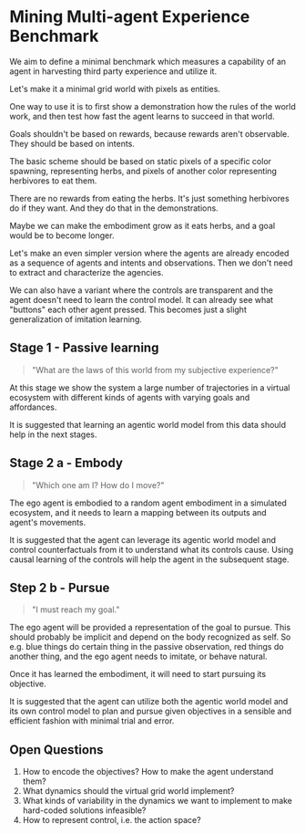 # Mining Multi-agent Experience Benchmark

We aim to define a minimal benchmark which measures a capability of an agent in harvesting third party
experience and utilize it.

Let's make it a minimal grid world with pixels as entities.

One way to use it is to first show a demonstration how the rules
of the world work, and then test how fast the agent learns to
succeed in that world.

Goals shouldn't be based on rewards, because rewards aren't observable.
They should be based on intents.

The basic scheme should be based on static pixels of a specific color
spawning, representing herbs, and pixels of another color
representing herbivores to eat them.

There are no rewards from eating the herbs. It's just something herbivores
do if they want. And they do that in the demonstrations.

Maybe we can make the embodiment grow as it eats herbs, and a goal would be to become longer.

Let's make an even simpler version where the agents are already encoded as a sequence of agents and intents and observations. Then we don't need to extract and characterize the agencies.

We can also have a variant where the controls are transparent and the agent doesn't need to learn the control model. It can already see what "buttons" each other agent pressed. This becomes just a slight generalization of imitation learning.

## Stage 1 - Passive learning

> "What are the laws of this world from my subjective experience?"

At this stage we show the system a large number of trajectories
in a virtual ecosystem with different kinds of agents with varying goals
and affordances.

It is suggested that learning an agentic world model from this data should help in the next stages.

## Stage 2 a - Embody

> "Which one am I? How do I move?"

The ego agent is embodied to a random agent embodiment in a simulated ecosystem, and
it needs to learn a mapping between its outputs and agent's movements.

It is suggested that the agent can leverage its agentic world model and control counterfactuals from it to understand what its controls cause. Using causal learning of the controls will help the agent in the subsequent stage.

## Step 2 b - Pursue

> "I must reach my goal."

The ego agent will be provided a representation of the goal to pursue. This should probably be implicit and depend on the body recognized as self. So e.g. blue things do certain thing in the passive observation, red things do another thing, and the ego agent needs to imitate, or behave natural.

Once it has learned the embodiment, it will need to start pursuing its objective.

It is suggested that the agent can utilize both the agentic world model and its own control model to plan and pursue given objectives in a sensible and efficient fashion with minimal trial and error.

## Open Questions

1. How to encode the objectives? How to make the agent understand them?
2. What dynamics should the virtual grid world implement?
3. What kinds of variability in the dynamics we want to implement to make hard-coded solutions infeasible?
4. How to represent control, i.e. the action space?

